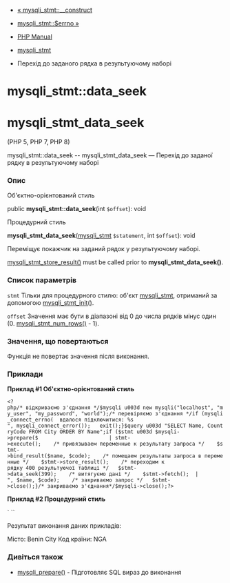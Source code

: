- [« mysqli_stmt::\_\_construct](mysqli-stmt.construct.md)
- [mysqli_stmt::$errno »](mysqli-stmt.errno.md)

- [PHP Manual](index.md)
- [mysqli_stmt](class.mysqli-stmt.md)
- Перехід до заданого рядка в результуючому наборі

# mysqli_stmt::data_seek

# mysqli_stmt_data_seek

(PHP 5, PHP 7, PHP 8)

mysqli_stmt::data_seek -- mysqli_stmt_data_seek — Перехід до заданої
рядку в результуючому наборі

### Опис

Об'єктно-орієнтований стиль

public **mysqli_stmt::data_seek**(int `$offset`): void

Процедурний стиль

**mysqli_stmt_data_seek**([mysqli_stmt](class.mysqli-stmt.md)
`$statement`, int `$offset`): void

Переміщує покажчик на заданий рядок у результуючому наборі.

[mysqli_stmt_store_result()](mysqli-stmt.store-result.md) must be
called prior to **mysqli_stmt_data_seek()**.

### Список параметрів

`stmt`
Тільки для процедурного стилю: об'єкт
[mysqli_stmt](class.mysqli-stmt.md), отриманий за допомогою
[mysqli_stmt_init()](mysqli.stmt-init.md).

`offset`
Значення має бути в діапазоні від 0 до числа рядків мінус один (0.
[mysqli_stmt_num_rows()](mysqli-stmt.num-rows.md) - 1).

### Значення, що повертаються

Функція не повертає значення після виконання.

### Приклади

**Приклад #1 Об'єктно-орієнтований стиль**

` <?php/* відкриваємо з'єднання */$mysqli u003d new mysqli("localhost", "my_user", "my_password", "world");/* перевіряємо з'єднання */if (mysqli_connect_errno(  вдалося підключитися: %s
", mysqli_connect_error());   exit();}$query u003d "SELECT Name, CountryCode FROM City ORDER BY Name";if ($stmt u003d $mysqli->prepare($                       | stmt->execute();    /* привязываем переменные к результату запроса */    $stmt->bind_result($name, $code);    /* помещаем результаты запроса в переменные */    $stmt->store_result();    /* переходим к рядку 400 результуючої таблиці */   $stmt->data_seek(399);    /* витягуємо дані */    $stmt->fetch();  |
", $name, $code);    /* закриваємо запрос */   $stmt->close();}/* закриваємо з'єднання*/$mysqli->close();?> `

**Приклад #2 Процедурний стиль**

`<?php/* відкриваємо з'єднання */$link u003d mysqli_connect("localhost", "my_user", "my_password", "world");/* перевіряємо з'єднання */if (mysqli_connect_errno())          підключитися: %s
", mysqli_connect_error());    exit();}$query u003d "SELECT Name, CountryCode FROM City ORDER BY Name";if ($stmt u003d mysqli_prepare($link, $query)) {    /* выполняем запрос */    mysqli_stmt_execute( $stmt);    /* привязываем переменные к результату запроса */    mysqli_stmt_bind_result($stmt, $name, $code);    /* помещаем результаты запроса в переменные */    mysqli_stmt_store_result($stmt);    /* переходим к строке 400 результирующей таблицы */ mysqli_stmt_data_seek($stmt, 399);    /* витягуємо */    mysqli_stmt_fetch($stmt);    printf ("Місто|
", $name, $code);    /* закриваємо запит */    mysqli_stmt_close($stmt);}/* закриваємо з'єднання*/mysqli_close($link);?> ``

Результат виконання даних прикладів:

Місто: Benin City Код країни: NGA

### Дивіться також

- [mysqli_prepare()](mysqli.prepare.md) - Підготовляє SQL
вираз до виконання
